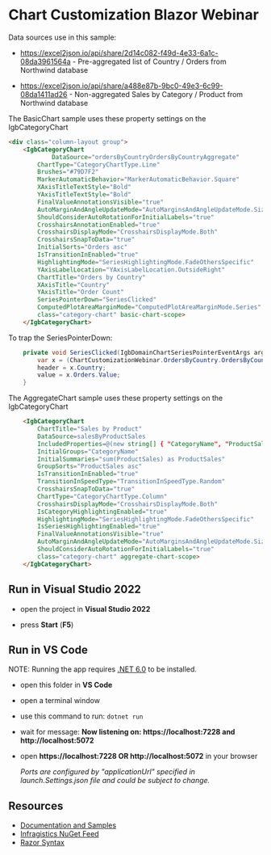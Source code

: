 # Chart Customization Blazor Webinar

Data sources use in this sample:

* https://excel2json.io/api/share/2d14c082-f49d-4e33-6a1c-08da3961564a - Pre-aggregated list of Country / Orders from Northwind database

* https://excel2json.io/api/share/a488e87b-9bc0-49e3-6c99-08da1411ad26 - Non-aggregated Sales by Category / Product from Northwind database

The BasicChart sample uses these property settings on the IgbCategoryChart

```html
<div class="column-layout group">
    <IgbCategoryChart 
		    DataSource="ordersByCountryOrdersByCountryAggregate" 
        ChartType="CategoryChartType.Line"
        Brushes="#79D7F2"
        MarkerAutomaticBehavior="MarkerAutomaticBehavior.Square"
        XAxisTitleTextStyle="Bold"
        YAxisTitleTextStyle="Bold"
        FinalValueAnnotationsVisible="true"        
        AutoMarginAndAngleUpdateMode="AutoMarginsAndAngleUpdateMode.SizeChanging"
        ShouldConsiderAutoRotationForInitialLabels="true"
        CrosshairsAnnotationEnabled="true"
        CrosshairsDisplayMode="CrosshairsDisplayMode.Both"
        CrosshairsSnapToData="true"
        InitialSorts="Orders asc"
        IsTransitionInEnabled="true"
        HighlightingMode="SeriesHighlightingMode.FadeOthersSpecific"
        YAxisLabelLocation="YAxisLabelLocation.OutsideRight"
        ChartTitle="Orders by Country" 
        XAxisTitle="Country" 
        YAxisTitle="Order Count" 
        SeriesPointerDown="SeriesClicked"
        ComputedPlotAreaMarginMode="ComputedPlotAreaMarginMode.Series" 
        class="category-chart" basic-chart-scope>        
    </IgbCategoryChart>
```

To trap the SeriesPointerDown:
```c#
    private void SeriesClicked(IgbDomainChartSeriesPointerEventArgs args){
        var x = (ChartCustomizationWebinar.OrdersByCountry.OrdersByCountryAggregateType)args.Item;
        header = x.Country;
        value = x.Orders.Value;
    }
```

The AggregateChart sample uses these property settings on the IgbCategoryChart
```html
    <IgbCategoryChart 
        ChartTitle="Sales by Product"
        DataSource=salesByProductSales 
        IncludedProperties=@(new string[] { "CategoryName", "ProductSales" })
        InitialGroups="CategoryName"
        InitialSummaries="sum(ProductSales) as ProductSales"
        GroupSorts="ProductSales asc"
        IsTransitionInEnabled="true"
        TransitionInSpeedType="TransitionInSpeedType.Random"
        CrosshairsSnapToData="true"
        ChartType="CategoryChartType.Column"
        CrosshairsDisplayMode="CrosshairsDisplayMode.Both"
        IsCategoryHighlightingEnabled="true"
        HighlightingMode="SeriesHighlightingMode.FadeOthersSpecific"
        IsSeriesHighlightingEnabled="true"
        FinalValueAnnotationsVisible="true"
        AutoMarginAndAngleUpdateMode="AutoMarginsAndAngleUpdateMode.SizeChanging"
        ShouldConsiderAutoRotationForInitialLabels="true"
        class="category-chart" aggregate-chart-scope>
    </IgbCategoryChart>
```
    
## Run in Visual Studio 2022

- open the project in **Visual Studio 2022**

- press **Start** (**F5**)


## Run in VS Code

NOTE: Running the app requires [.NET 6.0](https://dotnet.microsoft.com/en-us/download) to be installed.

- open this folder in **VS Code**

- open a terminal window

- use this command to run:
```dotnet run```

- wait for message:
**Now listening on: https://localhost:7228 and http://localhost:5072**

- open **https://localhost:7228 OR http://localhost:5072** in your browser

  _Ports are configured by "applicationUrl" specified in launch.Settings.json file and could be subject to change._


## Resources

- [Documentation and Samples](https://www.infragistics.com/products/ignite-ui-blazor/blazor/components/general-getting-started)
- [Infragistics NuGet Feed](https://www.infragistics.com/products/ignite-ui-blazor/blazor/components/general-nuget-feed)
- [Razor Syntax](https://docs.microsoft.com/en-us/aspnet/core/blazor/components/?view=aspnetcore-6.0#razor-syntax)
